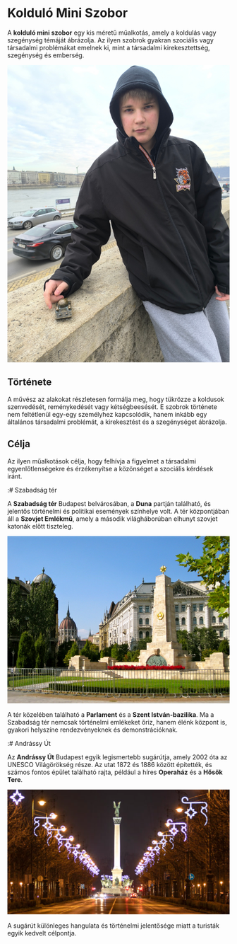 # Kolduló Mini Szobor

A **kolduló mini szobor** egy kis méretű műalkotás, amely a koldulás vagy szegénység témáját ábrázolja. Az ilyen szobrok gyakran szociális vagy társadalmi problémákat emelnek ki, mint a társadalmi kirekesztettség, szegénység és emberség.

![szomoru tank](kepek/szomorutank.jpg)


## Története

A művész az alakokat részletesen formálja meg, hogy tükrözze a koldusok szenvedését, reménykedését vagy kétségbeesését. E szobrok története nem feltétlenül egy-egy személyhez kapcsolódik, hanem inkább egy általános társadalmi problémát, a kirekesztést és a szegénységet ábrázolja.

## Célja

Az ilyen műalkotások célja, hogy felhívja a figyelmet a társadalmi egyenlőtlenségekre és érzékenyítse a közönséget a szociális kérdések iránt.


:# Szabadság tér

A **Szabadság tér** Budapest belvárosában, a **Duna** partján található, és jelentős történelmi és politikai események színhelye volt. A tér központjában áll a **Szovjet Emlékmű**, amely a második világháborúban elhunyt szovjet katonák előtt tiszteleg.

![Szabadság tér](kepek/szabadsagter.jpg)

A tér közelében található a **Parlament** és a **Szent István-bazilika**. Ma a Szabadság tér nemcsak történelmi emlékeket őriz, hanem élénk központ is, gyakori helyszíne rendezvényeknek és demonstrációknak.


:# Andrássy Út

Az **Andrássy Út** Budapest egyik legismertebb sugárútja, amely 2002 óta az UNESCO Világörökség része. Az utat 1872 és 1886 között építették, és számos fontos épület található rajta, például a híres **Operaház** és a **Hősök Tere**. 

![Andrássy Út](kepek/andrasiut.jpg)

A sugárút különleges hangulata és történelmi jelentősége miatt a turisták egyik kedvelt célpontja.




